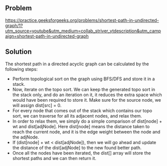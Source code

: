 ## Problem

https://practice.geeksforgeeks.org/problems/shortest-path-in-undirected-graph/1?utm_source=youtube&utm_medium=collab_striver_ytdescription&utm_campaign=shortest-path-in-undirected-graph

## Solution

The shortest path in a directed acyclic graph can be calculated by the following steps:

- Perform topological sort on the graph using BFS/DFS and store it in a stack.
- Now, iterate on the topo sort. We can keep the generated topo sort in the stack only, and do an iteration on it, it reduces the extra space which would have been required to store it. Make sure for the source node, we will assign dist[src] = 0.
- For every node that comes out of the stack which contains our topo sort, we can traverse for all its adjacent nodes, and relax them.
- In order to relax them, we simply do a simple comparison of dist[node] + wt and dist[adjNode]. Here dist[node] means the distance taken to reach the current node, and it is the edge weight between the node and the adjNode.
- If (dist[node] + wt < dist[adjNode]), then we will go ahead and update the distance of the dist[adjNode] to the new found better path.
- Once all the nodes have been iterated, the dist[] array will store the shortest paths and we can then return it.
